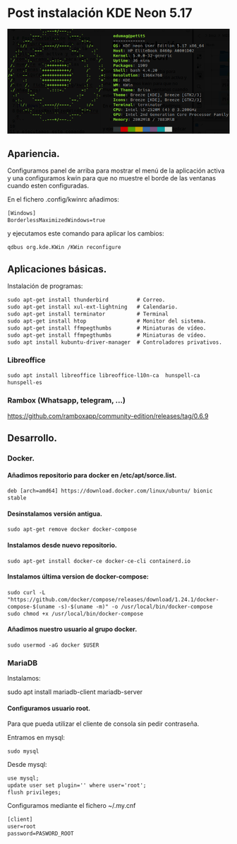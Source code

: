 # Post instalación KDE Neon 5.17

![KDE Neon](./img/neon-5.17.png)

## Apariencia.

Configuramos panel de arriba para mostrar el menú de la aplicación activa y una
configuramos kwin para que no muestre el borde de las ventanas cuando esten
configuradas.

En el fichero .config/kwinrc añadimos:

```
[Windows]
BorderlessMaximizedWindows=true
```

y ejecutamos este comando para aplicar los cambios:

```
qdbus org.kde.KWin /KWin reconfigure
```

## Aplicaciones básicas.

Instalación de programas:

```
sudo apt-get install thunderbird         # Correo.
sudo apt-get install xul-ext-lightning   # Calendario.
sudo apt-get install terminator          # Terminal
sudo apt-get install htop                # Monitor del sistema.
sudo apt-get install ffmpegthumbs        # Miniaturas de vídeo.
sudo apt-get install ffmpegthumbs        # Miniaturas de vídeo.
sudo apt install kubuntu-driver-manager  # Controladores privativos.
```

### Libreoffice

```
sudo apt install libreoffice libreoffice-l10n-ca  hunspell-ca hunspell-es
```
### Rambox (Whatsapp, telegram, ...)

https://github.com/ramboxapp/community-edition/releases/tag/0.6.9

## Desarrollo.

### Docker.

#### Añadimos repositorio para docker en /etc/apt/sorce.list.

```
deb [arch=amd64] https://download.docker.com/linux/ubuntu/ bionic stable
```

#### Desinstalamos versión antigua.

```
sudo apt-get remove docker docker-compose
```

#### Instalamos desde nuevo repositorio.

```
sudo apt-get install docker-ce docker-ce-cli containerd.io
```

#### Instalamos última version de docker-compose:

```
sudo curl -L "https://github.com/docker/compose/releases/download/1.24.1/docker-compose-$(uname -s)-$(uname -m)" -o /usr/local/bin/docker-compose
sudo chmod +x /usr/local/bin/docker-compose
```

#### Añadimos nuestro usuario al grupo docker.

```
sudo usermod -aG docker $USER
```

### MariaDB

Instalamos:

sudo apt install mariadb-client mariadb-server

#### Configuramos usuario root.

Para que pueda utilizar el cliente de consola sin pedir contraseña.

Entramos en mysql:

```
sudo mysql

```

Desde mysql:

```
use mysql;
update user set plugin='' where user='root';
flush privileges;
```

Configuramos mediante el fichero ~/.my.cnf

```
[client]
user=root
password=PASWORD_ROOT
```


